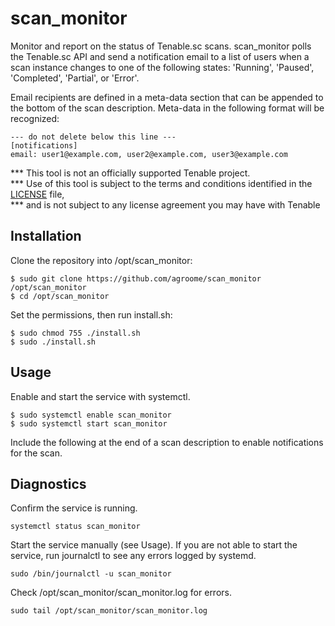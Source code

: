 # scan_monitor

Monitor and report on the status of Tenable.sc scans. scan_monitor polls the Tenable.sc API and send a notification
email to a list of users when a scan instance changes to one of the following states: 
 'Running', 'Paused', 'Completed', 'Partial', or 'Error'.
 
Email recipients are defined in a meta-data section that can be appended to the bottom of the scan 
description. Meta-data in the following format will be recognized:

```
--- do not delete below this line ---
[notifications]
email: user1@example.com, user2@example.com, user3@example.com 
```

*** This tool is not an officially supported Tenable project.                   
*** Use of this tool is subject to the terms and conditions identified in the [LICENSE](LICENSE) file,  
*** and is not subject to any license agreement you may have with Tenable 

## Installation

Clone the repository into /opt/scan_monitor:
```
$ sudo git clone https://github.com/agroome/scan_monitor /opt/scan_monitor
$ cd /opt/scan_monitor
```
Set the permissions, then run install.sh:
```shell script
$ sudo chmod 755 ./install.sh
$ sudo ./install.sh 
```
## Usage
Enable and start the service with systemctl.
```shell script
$ sudo systemctl enable scan_monitor
$ sudo systemctl start scan_monitor
```

Include the following at the end of a scan description to enable notifications for the scan.


## Diagnostics
Confirm the service is running. 
```commandline
systemctl status scan_monitor
```
Start the service manually (see Usage). If you are not able to start the service, run journalctl to see any errors logged by systemd. 
```commandline
sudo /bin/journalctl -u scan_monitor
```
Check /opt/scan_monitor/scan_monitor.log for errors.
```commandline
sudo tail /opt/scan_monitor/scan_monitor.log 
```
